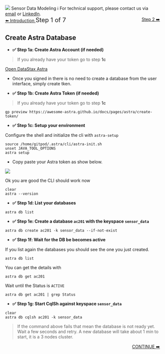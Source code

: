 <!-- TOP -->
<div class="top">
  <img src="https://datastax-academy.github.io/katapod-shared-assets/images/ds-academy-logo.svg" />
  <span class="scenario-title">Sensor Data Modeling</span>
  <span class="scenario-subtitle">ℹ️ For technical support, please contact us via <a href="mailto:aleksandr.volochnev@datastax.com">email</a> or <a href="https://dtsx.io/aleks">LinkedIn</a>.</span> 
</div>

<!-- NAVIGATION -->
<div id="navigation-top" class="navigation-top">
 <a href='command:katapod.loadPage?[{"step":"intro"}]' 
   class="btn btn-dark navigation-top-left">⬅️ Introduction
 </a>
<span style="font-size:20px;"> Step 1 of 7</span>
 <a href='command:katapod.loadPage?[{"step":"step2"}]' 
    class="btn btn-dark" 
    style="float:right">Step 2 ➡️
  </a>
</div>

<!-- CONTENT -->

## Create Astra Database

- **✅ Step 1a: Create Astra Account (if needed)**

> If you already have your token go to step **1c**

<a href="https://astra.datastax.com" target="_blank"  class="btn btn-dark">
Open DataStax Astra
</a>

- Once you signed in there is no need to create a database from the user interface, simply create tken.

- **✅ Step 1b: Create Astra Token (if needed)**

> If you already have your token go to step **1c**

```
gp preview https://awesome-astra.github.io/docs/pages/astra/create-token/
```

- **✅ Step 1c: Setup your environment**

Configure the shell and initialize the cli with `astra-setup`

```
source /home/gitpod/.astra/cli/astra-init.sh
unset JAVA_TOOL_OPTIONS
astra setup
```

- Copy paste your Astra token as show below.

![](https://github.com/datastax/astra-sdk-java/blob/main/docs/img/astra-shell-config.png?raw=true")

Ok you are good the CLI should work now 

```
clear
astra --version
```


- **✅ Step 1d: List your databases**

```
astra db list
```

- **✅ Step 1e: Create a database `ac201` with the keyspace `sensor_data`**

```
astra db create ac201 -k sensor_data --if-not-exist
```

- **✅ Step 1f: Wait for the DB be becomes active**

If you list again the databases you should see the one you just created.

```
astra db list
```

You can get the details with 

```
astra db get ac201
```

Wait until the Status is `ACTIVE`

```
astra db get ac201 | grep Status
```

- **✅ Step 1g: Start CqlSh against keyspace `sensor_data`**

```
clear
astra db cqlsh ac201 -k sensor_data
```

> If the command above fails that mean the database is not ready yet. Wait a few seconds and retry. A new database will take about 1 min to start, it is a 3 nodes cluster.

<!-- NAVIGATION -->
<div id="navigation-bottom" style="width:100%;text-align:center;">
 <a href='command:katapod.loadPage?[{"step":"step2"}]' 
    class="btn btn-primary btn-astra" 
    style="float:right">CONTINUE ➡️
  </a>
</div>

